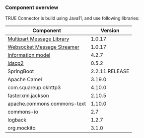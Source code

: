 ### Component overview <a href="#componentoverview" id="componentoverview"></a>

TRUE Connector is build using Java11, and use following libraries:

| Component                                                                                                                         | Version        |
| --------------------------------------------------------------------------------------------------------------------------------- | -------------- |
| [Multipart Message Library](https://github.com/Engineering-Research-and-Development/true-connector-multipart_message_library/releases/tag/1.0.17)   | 1.0.17         |
| [Websocket Message Streamer](https://github.com/Engineering-Research-and-Development/true-connector-websocket_message_streamer/releases/tag/1.0.17) | 1.0.17         |
| [Information model](https://github.com/International-Data-Spaces-Association/InformationModel)                                    | 4.2.7          |
| [idscp2](https://github.com/International-Data-Spaces-Association/idscp2-jvm)                                                     | 0.5.2          |
| SpringBoot                                                                                                                        | 2.2.11.RELEASE |
| Apache Camel                                                                                                                      | 3.19.0         |
| com.squareup.okhttp3                                                                                                              | 4.10.0         |
| fasterxml.jackson                                                                                                                 | 2.10.5         |
| apache.commons commons-text                                                                                                       | 1.10.0         |
| commons-io                                                                                                                        | 2.7            |
| logback                                                                                                                           | 1.2.7          |
| org.mockito                                                                                                                       | 3.1.0          |
